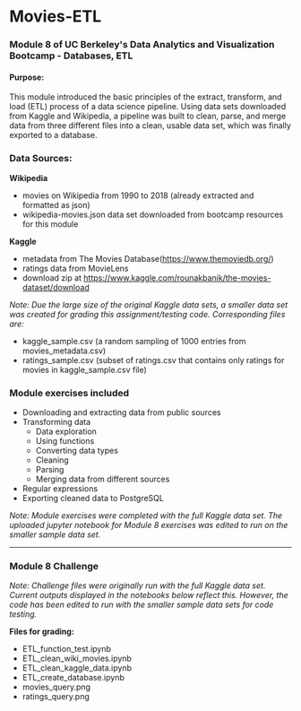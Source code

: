 # Movies-ETL
### Module 8 of UC Berkeley's Data Analytics and Visualization Bootcamp - Databases, ETL

#### Purpose:
This module introduced the basic principles of the extract, transform, and load (ETL) process of a data science pipeline. Using data sets downloaded from Kaggle and Wikipedia, a pipeline was built to clean, parse, and merge data from three different files into a clean, usable data set, which was finally exported to a database.


### Data Sources:
**Wikipedia**
- movies on Wikipedia from 1990 to 2018 (already extracted and formatted as json)
- wikipedia-movies.json data set downloaded from bootcamp resources for this module

**Kaggle**
- metadata from The Movies Database(https://www.themoviedb.org/)
- ratings data from MovieLens
- download zip at https://www.kaggle.com/rounakbanik/the-movies-dataset/download

*Note: Due the large size of the original Kaggle data sets, a smaller data set was created for grading this assignment/testing code. Corresponding files are:*
- kaggle_sample.csv (a random sampling of 1000 entries from movies_metadata.csv)
- ratings_sample.csv (subset of ratings.csv that contains only ratings for movies in kaggle_sample.csv file)


### Module exercises included
- Downloading and extracting data from public sources
- Transforming data
	- Data exploration
	- Using functions
	- Converting data types
	- Cleaning
	- Parsing
	- Merging data from different sources
- Regular expressions
- Exporting cleaned data to PostgreSQL

*Note: Module exercises were completed with the full Kaggle data set. The uploaded jupyter notebook for Module 8 exercises was edited to run on the smaller sample data set.*

---

### Module 8 Challenge

*Note: Challenge files were originally run with the full Kaggle data set. Current outputs displayed in the notebooks below reflect this. However, the code has been edited to run with the smaller sample data sets for code testing.*

**Files for grading:**
- ETL_function_test.ipynb
- ETL_clean_wiki_movies.ipynb
- ETL_clean_kaggle_data.ipynb
- ETL_create_database.ipynb
- movies_query.png
- ratings_query.png


